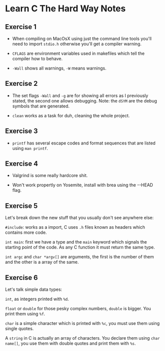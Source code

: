 # Learn C The Hard Way Notes

## Exercise 1

* When compiling on MacOsX using just the command line tools you'll need to import `stdio.h` otherwise you'll get a compiler warning.

* `CFLAGS` are environment variables used in makefiles which tell the compiler how to behave.

* `-Wall` shows all warnings, `-W` means warnings.

## Exercise 2

* The set flags `-Wall` and `-g` are for showing all errors as I previously stated, the second one allows debugging. Note: the `dSYM` are the debug symbols that are generated.

* `clean` works as a task for duh, cleaning the whole project.

## Exercise 3

* `printf` has several escape codes and format sequences that are listed using `man printf`.

## Exercise 4

* Valgrind is some really hardcore shit.

* Won't work propertly on Yosemite, install with brea using the --HEAD flag.

## Exercise 5

Let's break down the new stuff that you usually don't see anywhere else:

`#include`: works as a import, C uses `.h` files known as headers which contains more code.

`int main`: first we have a type and the `main` keyword which signals the starting point of the code. As any C function it must return the same type.

`int argc` and `char *argv[]` are arguments, the first is the number of them and the other is a array of the same.

## Exercise 6

Let's talk simple data types:

`int`, as integers printed with `%d`.

`float` or `double` for those pesky complex numbers, `double` is bigger. You print them using `%f`.

`char` is a simple character which is printed with `%c`, you must use them using single quotes.

A `string` in C is actually an array of characters. You declare them using `char name[]`, you use them with double quotes and print them with `%s`.